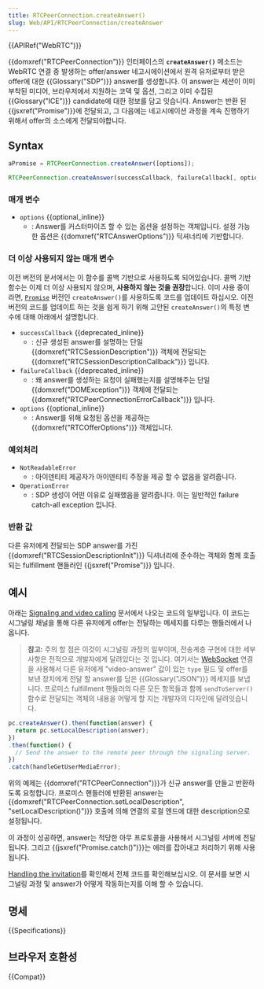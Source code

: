 ```yaml
---
title: RTCPeerConnection.createAnswer()
slug: Web/API/RTCPeerConnection/createAnswer
---
```

{{APIRef("WebRTC")}}

{{domxref("RTCPeerConnection")}} 인터페이스의 **`createAnswer()`** 메소드는 WebRTC 연결 중 발생하는 offer/answer 네고시에이션에서 원격 유저로부터 받은 offer에 대한 {{Glossary("SDP")}} answer를 생성합니다. 이 answer는 세션이 이미 부착된 미디어, 브라우저에서 지원하는 코덱 및 옵션, 그리고 이미 수집된 {{Glossary("ICE")}} candidate에 대한 정보를 담고 잇습니다. Answer는 반환 된 {{jsxref("Promise")}}에 전달되고, 그 다음에는 네고시에이션 과정을 계속 진행하기 위해서 offer의 소스에게 전달되야합니다.

## Syntax

```js
aPromise = RTCPeerConnection.createAnswer([options]);

RTCPeerConnection.createAnswer(successCallback, failureCallback[, options]);
```

### 매개 변수

- `options` {{optional_inline}}
  - : Answer를 커스터마이즈 할 수 있는 옵션을 설정하는 객체입니다. 설정 가능한 옵션은 {{domxref("RTCAnswerOptions")}} 딕셔너리에 기반합니다.

### 더 이상 사용되지 않는 매개 변수

이전 버전의 문서에서는 이 함수를 콜백 기반으로 사용하도록 되어있습니다. 콜백 기반 함수는 이제 더 이상 사용되지 않으며, **사용하지 않는 것을 권장**합니다. 이미 사용 중이라면, [`Promise`](/ko/docs/Web/JavaScript/Reference/Global_Objects/Promise) 버전인 `createAnswer()`를 사용하도록 코드를 업데이트 하십시오. 이전 버전의 코드를 업데이트 하는 것을 쉽게 하기 위해 고안된 `createAnswer()`의 특정 변수에 대해 아래에서 설명합니다.

- `successCallback` {{deprecated_inline}}
  - : 신규 생성된 answer를 설명하는 단일 {{domxref("RTCSessionDescription")}} 객체에 전달되는 {{domxref("RTCSessionDescriptionCallback")}} 입니다.
- `failureCallback` {{deprecated_inline}}
  - : 왜 answer를 생성하는 요청이 실패했는지를 설명해주는 단일 {{domxref("DOMException")}} 객체에 전달되는 {{domxref("RTCPeerConnectionErrorCallback")}} 입니다.
- `options` {{optional_inline}}
  - : Answer를 위해 요청된 옵션을 제공하는 {{domxref("RTCOfferOptions")}} 객체입니다.

### 예외처리

- `NotReadableError`
  - : 아이덴티티 제공자가 아이덴티티 주장을 제공 할 수 없음을 알려줍니다.
- `OperationError`
  - : SDP 생성이 어떤 이유로 실패했음을 알려줍니다. 이는 일반적인 failure catch-all exception 입니다.

### 반환 값

다른 유저에게 전달되는 SDP answer를 가진 {{domxref("RTCSessionDescriptionInit")}} 딕셔너리에 준수하는 객체와 함께 호출되는 fulfillment 핸들러인 {{jsxref("Promise")}} 입니다.

## 예시

아래는 [Signaling and video calling](/ko/docs/Web/API/WebRTC_API/Signaling_and_video_calling) 문서에서 나오는 코드의 일부입니다. 이 코드는 시그널링 채널을 통해 다른 유저에게 offer는 전달하는 메세지를 다루는 핸들러에서 나옵니다.

> **참고:** 주의 할 점은 이것이 시그널링 과정의 일부이며, 전송계층 구현에 대한 세부사항은 전적으로 개발자에게 달려있다는 것 입니다. 여기서는 [WebSocket](/ko/docs/Web/API/WebSocket_API) 연결을 사용해서 다른 유저에게 "video-answer" 값이 있는 `type` 필드 및 offer를 보낸 장치에게 전달 할 answer를 담은 {{Glossary("JSON")}} 메세지를 보냅니다. 프로미스 fulfillment 핸들러의 다른 모든 항목들과 함께 `sendToServer()`함수로 전달되는 객체의 내용을 어떻게 할 지는 개발자의 디자인에 달려잇습니다.

```js
pc.createAnswer().then(function(answer) {
  return pc.setLocalDescription(answer);
})
.then(function() {
  // Send the answer to the remote peer through the signaling server.
})
.catch(handleGetUserMediaError);
```

위의 예제는 {{domxref("RTCPeerConnection")}}가 신규 answer를 만들고 반환하도록 요청합니다. 프로미스 핸들러에 반환된 answer는 {{domxref("RTCPeerConnection.setLocalDescription", "setLocalDescription()")}} 호출에 의해 연결의 로컬 엔드에 대한 description으로 설정됩니다.

이 과정이 성공하면, answer는 적당한 아무 프로토콜을 사용해서 시그널링 서버에 전달됩니다. 그리고 {{jsxref("Promise.catch()")}}는 에러를 잡아내고 처리하기 위해 사용됩니다.

[Handling the invitation](/ko/docs/Web/API/WebRTC_API/Signaling_and_video_calling)를 확인해서 전체 코드를 확인해보십시오. 이 문서를 보면 시그널링 과정 및 answer가 어떻게 작동하는지를 이해 할 수 있습니다.

## 명세

{{Specifications}}

## 브라우저 호환성

{{Compat}}
